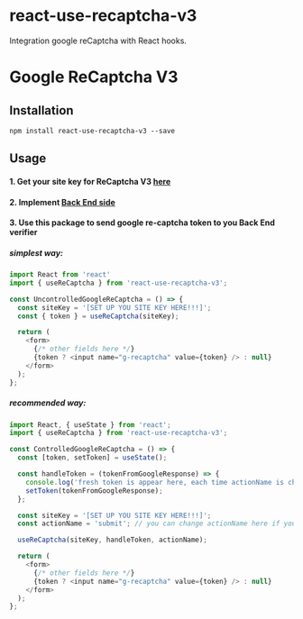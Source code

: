 # react-use-recaptcha-v3

Integration google reCaptcha with React hooks.

# Google ReCaptcha V3

## Installation

`npm install react-use-recaptcha-v3 --save`

## Usage

#### 1. Get your site key for ReCaptcha V3 [here](https://www.google.com/recaptcha/admin#v3signup "V3 signup")

#### 2. Implement [Back End side](https://developers.google.com/recaptcha/docs/verify)

#### 3. Use this package to send google re-captcha token to you Back End verifier

##### simplest way:
```js
import React from 'react'
import { useReCaptcha } from 'react-use-recaptcha-v3';

const UncontrolledGoogleReCaptcha = () => {
  const siteKey = '[SET UP YOU SITE KEY HERE!!!]';
  const { token } = useReCaptcha(siteKey);

  return (
    <form>
      {/* other fields here */}
      {token ? <input name="g-recaptcha" value={token} /> : null}
    </form>
  );
};

```

##### recommended way:
```js
import React, { useState } from 'react';
import { useReCaptcha } from 'react-use-recaptcha-v3';

const ControlledGoogleReCaptcha = () => {
  const [token, setToken] = useState();

  const handleToken = (tokenFromGoogleResponse) => {
    console.log('fresh token is appear here, each time actionName is changed', { tokenFromGoogleResponse });
    setToken(tokenFromGoogleResponse);
  };

  const siteKey = '[SET UP YOU SITE KEY HERE!!!]';
  const actionName = 'submit'; // you can change actionName here if you need

  useReCaptcha(siteKey, handleToken, actionName);

  return (
    <form>
      {/* other fields here */}
      {token ? <input name="g-recaptcha" value={token} /> : null}
    </form>
  );
};
```
